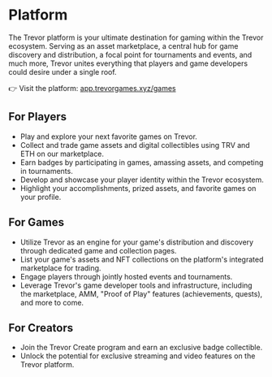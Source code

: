 # Platform

The Trevor platform is your ultimate destination for gaming within the Trevor ecosystem. Serving as an asset marketplace, a central hub for game discovery and distribution, a focal point for tournaments and events, and much more, Trevor unites everything that players and game developers could desire under a single roof.

👉 Visit the platform: [app.trevorgames.xyz/games](https://app.trevorgames.xyz/games)

## **For Players**

* Play and explore your next favorite games on Trevor.
* Collect and trade game assets and digital collectibles using TRV and ETH on our marketplace.
* Earn badges by participating in games, amassing assets, and competing in tournaments.
* Develop and showcase your player identity within the Trevor ecosystem.
* Highlight your accomplishments, prized assets, and favorite games on your profile.

## **For Games**

* Utilize Trevor as an engine for your game's distribution and discovery through dedicated game and collection pages.
* List your game's assets and NFT collections on the platform's integrated marketplace for trading.
* Engage players through jointly hosted events and tournaments.
* Leverage Trevor's game developer tools and infrastructure, including the marketplace, AMM, "Proof of Play" features (achievements, quests), and more to come.

## **For Creators**

* Join the Trevor Create program and earn an exclusive badge collectible.
* Unlock the potential for exclusive streaming and video features on the Trevor platform.

